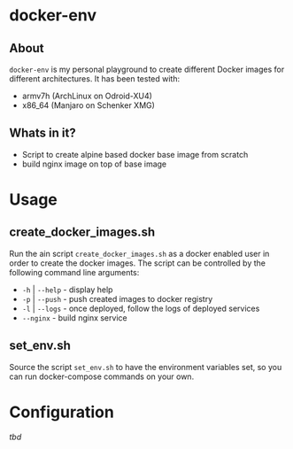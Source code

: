 # docker-env
## About
`docker-env` is my personal playground to create different Docker images for different architectures. It has been tested with:

* armv7h (ArchLinux on Odroid-XU4)
* x86_64 (Manjaro on Schenker XMG)

## Whats in it?
* Script to create alpine based docker base image from scratch
* build nginx image on top of base image

# Usage
## create_docker_images.sh
Run the ain script `create_docker_images.sh` as a docker enabled user in order to create the docker images. The script can be controlled by the following command line arguments:

* `-h` | `--help` - display help
* `-p` | `--push` - push created images to docker registry
* `-l` | `--logs` - once deployed, follow the logs of deployed services
* `--nginx` - build nginx service

## set_env.sh
Source the script `set_env.sh` to have the environment variables set, so you can run docker-compose commands on your own.

# Configuration
*tbd*
